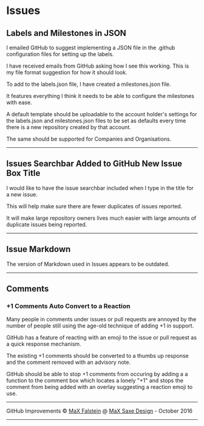 # Issues

## Labels and Milestones in JSON

I emailed GitHub to suggest implementing a JSON file in the .github configuration files for setting up the labels.

I have received emails from GitHub asking how I see this working. This is my file format suggestion for how it should look.

To add to the labels.json file, I have created a milestones.json file.

It features everything I think it needs to be able to configure the milestones with ease.

A default template should be uploadable to the account holder's settings for the labels.json and milestones.json files to be set as defaults every time there is a new repository created by that account.

The same should be supported for Companies and Organisations.

---

## Issues Searchbar Added to GitHub New Issue Box Title

I would like to have the issue searchbar included when I type in the title for a new issue.

This will help make sure there are fewer duplicates of issues reported.

It will make large repository owners lives much easier with large amounts of duplicate issues being reported.

---

## Issue Markdown

The version of Markdown used in Issues appears to be outdated.

---

## Comments

### +1 Comments Auto Convert to a Reaction

Many people in comments under issues or pull requests are annoyed by the number of people still using the age-old technique of adding +1 in support.

GitHub has a feature of reacting with an emoji to the issue or pull request as a quick response mechanism.

The existing +1 comments should be converted to a thumbs up response and the comment removed with an advisory note.

GitHub should be able to stop +1 comments from occuring by adding a a function to the comment box which locates a lonely "+1" and stops the comment from being added with an overlay suggesting a reaction emoji to use.

---

GitHub Improvements &copy; [MaX Falstein](https://twitter.com/MaX_MSD) @ [MaX Saxe Design](http://maxsaxedesign.co.uk) - October 2016

---
